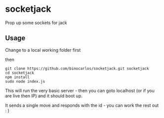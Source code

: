 socketjack
==========

Prop up some sockets for jack

## Usage

Change to a local working folder first

then

	git clone https://github.com/binocarlos/socketjack.git socketjack
	cd socketjack
	npm install
	sudo node index.js

This will run the very basic server - then you can goto localhost (or if you are live then IP)
and it should boot up.

It sends a single move and responds with the id - you can work the rest out : )